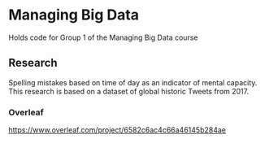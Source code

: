 # Managing Big Data

Holds code for Group 1 of the Managing Big Data course

## Research

Spelling mistakes based on time of day as an indicator of mental capacity.
This research is based on a dataset of global historic Tweets from 2017.

### Overleaf

https://www.overleaf.com/project/6582c6ac4c66a46145b284ae

